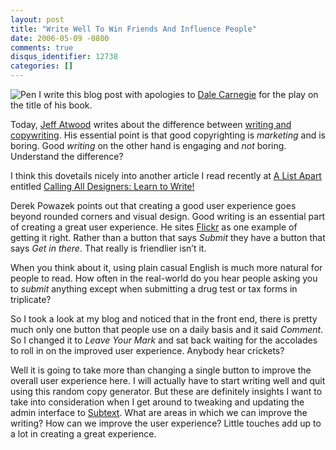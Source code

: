 ```yaml
---
layout: post
title: "Write Well To Win Friends And Influence People"
date: 2006-05-09 -0800
comments: true
disqus_identifier: 12738
categories: []
---
```

![Pen](http://haacked.com/images/FountainPen.jpg) I write this blog post
with apologies to [Dale
Carnegie](http://en.wikipedia.org/wiki/Dale_Carnegie "Dale Carnegie")
for the play on the title of his book.

Today, [Jeff Atwood](http://www.codinghorror.com/blog/ "CodingHorror")
writes about the difference between [writing and
copywriting](http://www.codinghorror.com/blog/archives/000585.html "Power, Influnce, and Copyrwriting").
His essential point is that good copyrighting is *marketing* and is
boring. Good *writing* on the other hand is engaging and *not* boring.
Understand the difference?

I think this dovetails nicely into another article I read recently at [A
List Apart](http://www.alistapart.com/ "Great site for web design")
entitled [Calling All Designers: Learn to
Write!](http://www.alistapart.com/articles/learntowrite "Article on writing")

Derek Powazek points out that creating a good user experience goes
beyond rounded corners and visual design. Good writing is an essential
part of creating a great user experience. He sites
[Flickr](http://flickr.com/ "Flickr Photo Sharing") as one example of
getting it right. Rather than a button that says *Submit* they have a
button that says *Get in there*. That really is friendlier isn’t it.

When you think about it, using plain casual English is much more natural
for people to read. How often in the real-world do you hear people
asking you to *submit* anything except when submitting a drug test or
tax forms in triplicate?

So I took a look at my blog and noticed that in the front end, there is
pretty much only one button that people use on a daily basis and it said
*Comment*. So I changed it to *Leave Your Mark* and sat back waiting for
the accolades to roll in on the improved user experience. Anybody hear
crickets?

Well it is going to take more than changing a single button to improve
the overall user experience here. I will actually have to start writing
well and quit using this random copy generator. But these are definitely
insights I want to take into consideration when I get around to tweaking
and updating the admin interface to
[Subtext](http://subtextproject.com/ "Subtext Project Website"). What
are areas in which we can improve the writing? How can we improve the
user experience? Little touches add up to a lot in creating a great
experience.

